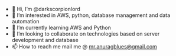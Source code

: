 - 👋 Hi, I’m @darkscorpionlord
- 👀 I’m interested in AWS, python, database management and data automation
- 🌱 I’m currently learning AWS and Python
- 💞️ I’m looking to collaborate on technologies based on server development and database
- 📫 How to reach me mail me @  mr.anuragblues@gmail.com

<!---
darkscorpionlord/darkscorpionlord is a ✨ special ✨ repository because its `README.md` (this file) appears on your GitHub profile.
You can click the Preview link to take a look at your changes.
--->
